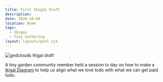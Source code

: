```yaml
---
title: First Ikigai Draft
description:
date: 2020-10-04
location: Home
tags:
  - Ikigai
  - Tiny Gathering
layout: layouts/post.njk
---
```


![gndclouds Ikigai draft](https://d2w9rnfcy7mm78.cloudfront.net/9038780/original_4598856ea6e47e5a38f9b348a2737964.png?1602208758?bc=0)

A tiny garden community member held a session to day on how to make a [Ikigai Diagram]() to help us align what we love todo with what we can get paid todo.
